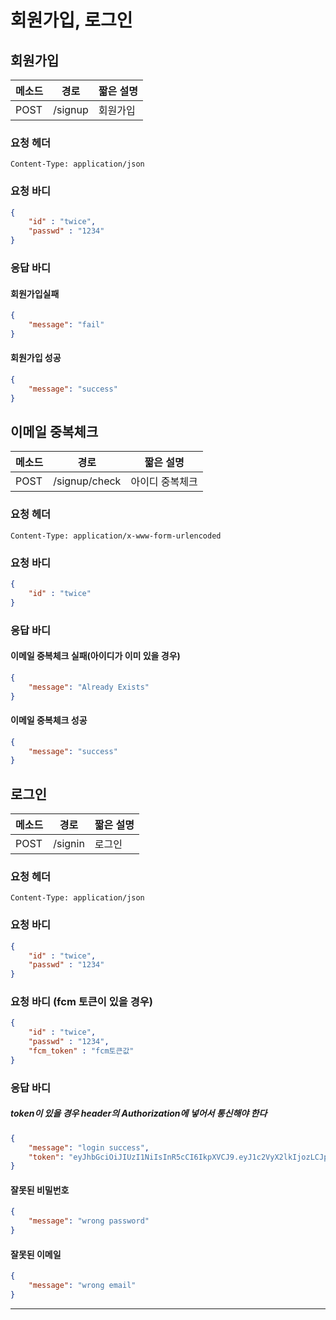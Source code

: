 # 회원가입, 로그인

## 회원가입

| 메소드 | 경로    | 짧은 설명 |
| ------ | ------- | --------- |
| POST   | /signup | 회원가입  |

### 요청 헤더

```
Content-Type: application/json
```

### 요청 바디

```json
{
	"id" : "twice",
	"passwd" : "1234"
}
```

### 응답 바디

#### 회원가입실패

```json
{
    "message": "fail"
}
```

#### 회원가입 성공

```json
{
    "message": "success"
}
```



## 이메일 중복체크

| 메소드 | 경로          | 짧은 설명       |
| ------ | ------------- | --------------- |
| POST   | /signup/check | 아이디 중복체크 |

### 요청 헤더

```
Content-Type: application/x-www-form-urlencoded
```

### 요청 바디

```json
{
	"id" : "twice"
}
```

### 응답 바디

#### 이메일 중복체크 실패(아이디가 이미 있을 경우)

```json
{
    "message": "Already Exists"
}
```

#### 이메일 중복체크 성공

```json
{
    "message": "success"
}
```





## 로그인

| 메소드 | 경로    | 짧은 설명 |
| ------ | ------- | --------- |
| POST   | /signin | 로그인    |

### 요청 헤더

```
Content-Type: application/json
```

### 요청 바디 

```json
{
	"id" : "twice",
	"passwd" : "1234"
}
```

### 요청 바디 (fcm 토큰이 있을 경우)

```json
{
	"id" : "twice",
	"passwd" : "1234",
    "fcm_token" : "fcm토큰값"
}
```

### 응답 바디

##### token이 있을 경우 header의 Authorization에 넣어서 통신해야 한다

```json
{
    "message": "login success",
    "token": "eyJhbGciOiJIUzI1NiIsInR5cCI6IkpXVCJ9.eyJ1c2VyX2lkIjozLCJpYXQiOjE0OTg3MTMxMjIsImV4cCI6MTUwMTMwNTEyMn0.bahoerjlnT8dJXVaqlsGhIgx6hDalLqkuBJee4a2Pto"
}
```

#### 잘못된 비밀번호

```json
{
    "message": "wrong password"
}
```

#### 잘못된 이메일

```json
{
    "message": "wrong email"
}
```

------

